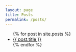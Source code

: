 ```yaml
---
layout: page
title: Posts
permalink: /posts/
---
```


<ul>
  {% for post in site.posts %}
    <li>
      <a href="{{ post.url }}">{{ post.title }}</a>
    </li>
  {% endfor %}
</ul>

<!-- If you have a lot of posts, you may want to consider adding [pagination](https://www.bridgetownrb.com/docs/content/pagination)! -->
